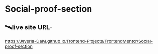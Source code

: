 # Social-proof-section

## 🛰️live site URL- 
 https://Juveria-Dalvi.github.io/Frontend-Projects/FrontendMentor/Social-proof-section
